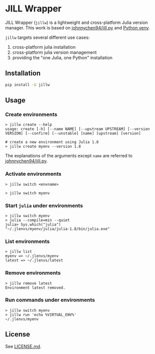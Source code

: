 # JILL Wrapper

JILL Wrapper (`jillw`) is a lightweight and cross-platform Julia version manager. This work is based on [johnnychen94/jill.py](https://github.com/johnnychen94/jill.py) and [Python venv](https://docs.python.org/3/library/venv.html).

`jillw` targets several different use cases:

1. cross-platform julia installation
2. cross-platform julia version management
3. providing the "one Julia, one Python" installation

## Installation

```bash
pip install -U jillw
```

## Usage

### Create environments

```shell
> jillw create --help
usage: create [-h] [--name NAME] [--upstream UPSTREAM] [--version VERSION] [--confirm] [--unstable] [name] [upstream] [version]

# create a new environment using Julia 1.8
> jillw create myenv --version 1.8
```

The explanations of the arguments except `name` are referred to [johnnychen94/jill.py](https://github.com/johnnychen94/jill.py).

### Activate environments

```shell
> jillw switch <envname>

> jillw switch myenv
```

### Start `julia` under environments

```shell
> jillw switch myenv
> julia --compile=min --quiet
julia> Sys.which("julia")
"~/.jlenvs/myenv/julia/julia-1.8/bin/julia.exe"
```

### List environments

```shell
> jillw list
myenv => ~/.jlenvs/myenv
latest => ~/.jlenvs/latest
```

### Remove environments

```shell
> jillw remove latest
Environment latest removed.
```

### Run commands under environments

```shell
> jillw switch myenv
> jillw run 'echo %VIRTUAL_ENV%'
~/.jlenvs/myenv
```

## License

See [LICENSE.md](./LICENSE.md).
